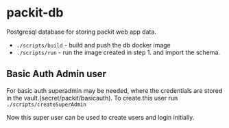 # packit-db

Postgresql database for storing packit web app data.
* `./scripts/build` - build and push the db docker image
* `./scripts/run` - run the image created in step 1. and import the schema.

## Basic Auth Admin user 
For basic auth superadmin may be needed, where the credentials are stored in the vault.(secret/packit/basicauth).
To create this user  run `./scripts/createSuperAdmin`

Now this super user can be used to create users and login initially.